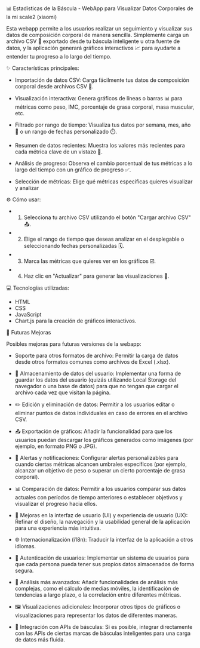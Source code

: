 
📊 Estadísticas de la Báscula - WebApp para Visualizar Datos Corporales de la mi scale2 (xiaomi)

Esta webapp permite a los usuarios realizar un seguimiento y visualizar sus datos de composición corporal de manera sencilla. Simplemente carga un archivo CSV 📁 exportado desde tu báscula inteligente u otra fuente de datos, y la aplicación generará gráficos interactivos 📈 para ayudarte a entender tu progreso a lo largo del tiempo.

✨ Características principales:

- Importación de datos CSV: Carga fácilmente tus datos de composición corporal desde archivos CSV 📄.

- Visualización interactiva: Genera gráficos de líneas o barras 📊 para métricas como peso, IMC, porcentaje de grasa corporal, masa muscular, etc.

- Filtrado por rango de tiempo: Visualiza tus datos por semana, mes, año 📅 o un rango de fechas personalizado ⏱️.

- Resumen de datos recientes: Muestra los valores más recientes para cada métrica clave de un vistazo 📰.

- Análisis de progreso: Observa el cambio porcentual de tus métricas a lo largo del tiempo con un gráfico de progreso ✅.

- Selección de métricas: Elige qué métricas específicas quieres visualizar y analizar

⚙️ Cómo usar:

- 1. Selecciona tu archivo CSV utilizando el botón "Cargar archivo CSV" 📤.
- 2. Elige el rango de tiempo que deseas analizar en el desplegable o seleccionando fechas personalizadas 🗓️.
- 3. Marca las métricas que quieres ver en los gráficos ☑️.
- 4. Haz clic en "Actualizar" para generar las visualizaciones 🔄.
  
💻 Tecnologías utilizadas:

- HTML
- CSS
- JavaScript
- Chart.js para la creación de gráficos interactivos.

🚀 Futuras Mejoras

Posibles mejoras para futuras versiones de la webapp:

- Soporte para otros formatos de archivo: Permitir la carga de datos desde otros formatos comunes como archivos de Excel (.xlsx).

- 💾 Almacenamiento de datos del usuario: Implementar una forma de guardar los datos del usuario (quizás utilizando Local Storage del navegador o una base de datos) para que no tengan que cargar el archivo cada vez que visitan la página.

- ✏️ Edición y eliminación de datos: Permitir a los usuarios editar o eliminar puntos de datos individuales en caso de errores en el archivo CSV.

- 📤 Exportación de gráficos: Añadir la funcionalidad para que los usuarios puedan descargar los gráficos generados como imágenes (por ejemplo, en formato PNG o JPG).

- 🔔 Alertas y notificaciones: Configurar alertas personalizables para cuando ciertas métricas alcancen umbrales específicos (por ejemplo, alcanzar un objetivo de peso o superar un cierto porcentaje de grasa corporal).

- 📊 Comparación de datos: Permitir a los usuarios comparar sus datos actuales con períodos de tiempo anteriores o establecer objetivos y visualizar el progreso hacia ellos.

- 🎨 Mejoras en la interfaz de usuario (UI) y experiencia de usuario (UX): Refinar el diseño, la navegación y la usabilidad general de la aplicación para una experiencia más intuitiva.

- 🌐 Internacionalización (i18n): Traducir la interfaz de la aplicación a otros idiomas.

- 🔑 Autenticación de usuarios: Implementar un sistema de usuarios para que cada persona pueda tener sus propios datos almacenados de forma segura.

- 🔬 Análisis más avanzados: Añadir funcionalidades de análisis más complejas, como el cálculo de medias móviles, la identificación de tendencias a largo plazo, o la correlación entre diferentes métricas.

- 🖼️ Visualizaciones adicionales: Incorporar otros tipos de gráficos o visualizaciones para representar los datos de diferentes maneras.

- 🔗 Integración con APIs de básculas: Si es posible, integrar directamente con las APIs de ciertas marcas de básculas inteligentes para una carga de datos más fluida.
